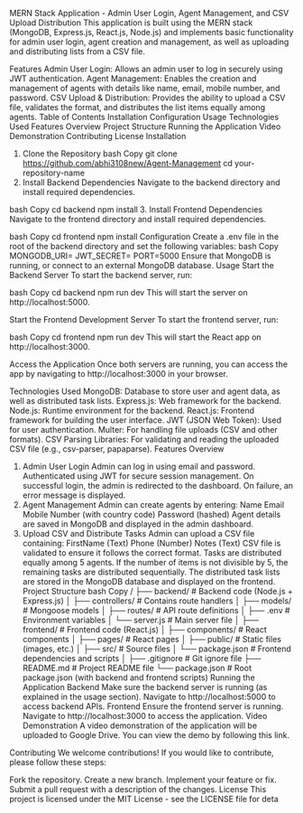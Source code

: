 
MERN Stack Application - Admin User Login, Agent Management, and CSV Upload Distribution
This application is built using the MERN stack (MongoDB, Express.js, React.js, Node.js) and implements basic functionality for admin user login, agent creation and management, as well as uploading and distributing lists from a CSV file.

Features
Admin User Login: Allows an admin user to log in securely using JWT authentication.
Agent Management: Enables the creation and management of agents with details like name, email, mobile number, and password.
CSV Upload & Distribution: Provides the ability to upload a CSV file, validates the format, and distributes the list items equally among agents.
Table of Contents
Installation
Configuration
Usage
Technologies Used
Features Overview
Project Structure
Running the Application
Video Demonstration
Contributing
License
Installation
1. Clone the Repository
bash
Copy
git clone https://github.com/abhi3108new/Agent-Management
cd your-repository-name
2. Install Backend Dependencies
Navigate to the backend directory and install required dependencies.

bash
Copy
cd backend
npm install
3. Install Frontend Dependencies
Navigate to the frontend directory and install required dependencies.

bash
Copy
cd frontend
npm install
Configuration
Create a .env file in the root of the backend directory and set the following variables:
bash
Copy
MONGODB_URI=<Your MongoDB connection string>
JWT_SECRET=<Your secret key for JWT>
PORT=5000
Ensure that MongoDB is running, or connect to an external MongoDB database.
Usage
Start the Backend Server
To start the backend server, run:

bash
Copy
cd backend
npm run dev
This will start the server on http://localhost:5000.

Start the Frontend Development Server
To start the frontend server, run:

bash
Copy
cd frontend
npm run dev
This will start the React app on http://localhost:3000.

Access the Application
Once both servers are running, you can access the app by navigating to http://localhost:3000 in your browser.

Technologies Used
MongoDB: Database to store user and agent data, as well as distributed task lists.
Express.js: Web framework for the backend.
Node.js: Runtime environment for the backend.
React.js: Frontend framework for building the user interface.
JWT (JSON Web Token): Used for user authentication.
Multer: For handling file uploads (CSV and other formats).
CSV Parsing Libraries: For validating and reading the uploaded CSV file (e.g., csv-parser, papaparse).
Features Overview
1. Admin User Login
Admin can log in using email and password.
Authenticated using JWT for secure session management.
On successful login, the admin is redirected to the dashboard.
On failure, an error message is displayed.
2. Agent Management
Admin can create agents by entering:
Name
Email
Mobile Number (with country code)
Password (hashed)
Agent details are saved in MongoDB and displayed in the admin dashboard.
3. Upload CSV and Distribute Tasks
Admin can upload a CSV file containing:
FirstName (Text)
Phone (Number)
Notes (Text)
CSV file is validated to ensure it follows the correct format.
Tasks are distributed equally among 5 agents.
If the number of items is not divisible by 5, the remaining tasks are distributed sequentially.
The distributed task lists are stored in the MongoDB database and displayed on the frontend.
Project Structure
bash
Copy
/
├── backend/                  # Backend code (Node.js + Express.js)
│   ├── controllers/           # Contains route handlers
│   ├── models/                # Mongoose models
│   ├── routes/                # API route definitions
│   ├── .env                  # Environment variables
│   └── server.js             # Main server file
│
├── frontend/                  # Frontend code (React.js)
│   ├── components/            # React components
│   ├── pages/                 # React pages
│   ├── public/                # Static files (images, etc.)
│   ├── src/                   # Source files
│   └── package.json           # Frontend dependencies and scripts
│
├── .gitignore                 # Git ignore file
├── README.md                  # Project README file
└── package.json               # Root package.json (with backend and frontend scripts)
Running the Application
Backend
Make sure the backend server is running (as explained in the usage section).
Navigate to http://localhost:5000 to access backend APIs.
Frontend
Ensure the frontend server is running.
Navigate to http://localhost:3000 to access the application.
Video Demonstration
A video demonstration of the application will be uploaded to Google Drive. You can view the demo by following this link.

Contributing
We welcome contributions! If you would like to contribute, please follow these steps:

Fork the repository.
Create a new branch.
Implement your feature or fix.
Submit a pull request with a description of the changes.
License
This project is licensed under the MIT License - see the LICENSE file for deta